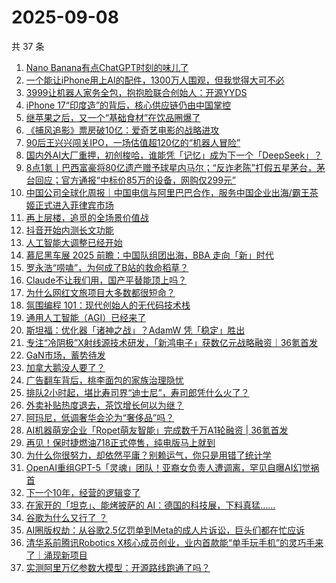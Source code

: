 # 2025-09-08

共 37 条

<!-- BEGIN 36KR -->
<!-- 最后更新时间 2025-09-08 08:45:01 +0800 -->
1. [Nano Banana有点ChatGPT时刻的味儿了](https://36kr.com/p/3456038662870406)
1. [一个能让iPhone用上AI的配件，1300万人围观，但我觉得大可不必](https://36kr.com/p/3456289080776329)
1. [3999让机器人家务全包，抱抱脸联合创始人：开源YYDS](https://36kr.com/p/3456298009974408)
1. [iPhone 17“印度造”的背后，核心供应链仍由中国掌控](https://36kr.com/p/3456035586856322)
1. [继苹果之后，又一个“基础食材”在饮品圈爆了](https://36kr.com/p/3455986021734017)
1. [《捕风追影》票房破10亿：爱奇艺电影的战略进攻](https://36kr.com/p/3455931005490822)
1. [90后王兴兴闯关IPO，一场估值超120亿的“机器人冒险”](https://36kr.com/p/3456193708791168)
1. [国内外AI大厂重押，初创梭哈，谁能凭「记忆」成为下一个「DeepSeek」？](https://36kr.com/p/3456206370838145)
1. [8点1氪丨巴西富豪将80亿遗产赠予球星内马尔；“反诈老陈”打假五星茅台，茅台回应；官方通报“中标价85万的设备，网购仅299元”](https://36kr.com/p/3457311519118729)
1. [中国公司全球化周报｜中国电信与阿里巴巴合作，服务中国企业出海/霸王茶姬正式进入菲律宾市场](https://36kr.com/p/3455961860183684)
1. [再上层楼，追觅的全场景价值战](https://36kr.com/p/3456802566411651)
1. [抖音开始内测长文功能](https://36kr.com/p/3456012787012994)
1. [人工智能大调整已经开始](https://36kr.com/p/3456112764999303)
1. [慕尼黑车展 2025 前瞻：中国队组团出海，BBA 走向「新」时代](https://36kr.com/p/3456138756134275)
1. [罗永浩“唠嗑”，为何成了B站的救命稻草？](https://36kr.com/p/3456349320533635)
1. [Claude不让我们用，国产平替能顶上吗？](https://36kr.com/p/3456392450037382)
1. [为什么网红文旅项目大多数都很短命？](https://36kr.com/p/3456697942463876)
1. [氛围编程 101：现代创始人的无代码技术栈](https://36kr.com/p/3421334300659337)
1. [通用人工智能（AGI）已经来了](https://36kr.com/p/3456730551605637)
1. [斯坦福：优化器「诸神之战」？AdamW 凭「稳定」胜出](https://36kr.com/p/3456206492571014)
1. [专注“冷阴极”X射线源技术研发，「新鸿电子」获数亿元战略融资｜36氪首发](https://36kr.com/p/3456669889631877)
1. [GaN市场，蓄势待发](https://36kr.com/p/3456150476789124)
1. [加拿大鹅没人要了？](https://36kr.com/p/3456618650195332)
1. [广告翻车背后，桃李面包的家族治理隐忧](https://36kr.com/p/3457307039847813)
1. [排队2小时起，堪比寿司界“迪士尼”，寿司郎凭什么火了？](https://36kr.com/p/3456633138731140)
1. [外卖补贴热度退去，茶饮增长何以为继？](https://36kr.com/p/3456612429403527)
1. [阿玛尼，低调奢华会沦为“奢侈品”吗？](https://36kr.com/p/3457272618997895)
1. [AI机器萌宠企业「Ropet萌友智能」完成数千万A1轮融资 | 36氪首发](https://36kr.com/p/3453968750024073)
1. [再见！保时捷燃油718正式停售，纯电版马上就到](https://36kr.com/p/3455261407041156)
1. [为什么你很努力，却依然平庸？别赖运气，你只是用错了统计学](https://36kr.com/p/3413913108270723)
1. [OpenAI重组GPT-5「灵魂」团队！亚裔女负责人遭调离，罕见自曝AI幻觉祸首](https://36kr.com/p/3455279285294724)
1. [下一个10年，经营的逻辑变了](https://36kr.com/p/3455283653842569)
1. [在家开的「坦克」、能烤披萨的 AI：德国的科技展，下料真猛……](https://36kr.com/p/3454633713768070)
1. [谷歌为什么又行了 ？](https://36kr.com/p/3454955134425476)
1. [AI圈版权劫：从谷歌2.5亿罚单到Meta的成人片诉讼，巨头们都在忙应诉](https://36kr.com/p/3455274060191110)
1. [清华系前腾讯Robotics X核心成员创业，业内首款能“单手玩手机”的灵巧手来了｜涌现新项目](https://36kr.com/p/3455885992875650)
1. [实测阿里万亿参数大模型：开源路线跑通了吗？](https://36kr.com/p/3454846835972227)
<!-- END 36KR -->